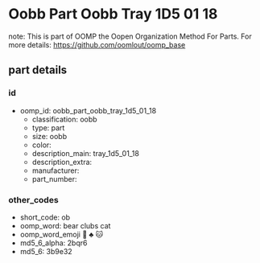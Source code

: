 # Oobb Part Oobb Tray 1D5 01 18  

note: This is part of OOMP the Oopen Organization Method For Parts. For more details: https://github.com/oomlout/oomp_base

##  part details





### id
* oomp_id: oobb_part_oobb_tray_1d5_01_18
  * classification: oobb
  * type: part
  * size: oobb
  * color: 
  * description_main: tray_1d5_01_18
  * description_extra: 
  * manufacturer: 
  * part_number: 

### other_codes
* short_code: ob
* oomp_word: bear clubs cat
* oomp_word_emoji :bear: :clubs: :cat:
* md5_6_alpha: 2bqr6
* md5_6: 3b9e32